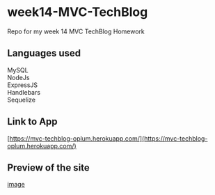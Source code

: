 # week14-MVC-TechBlog
Repo for my week 14 MVC TechBlog Homework
## Languages used
MySQL <br>
NodeJs <br>
ExpressJS <br>
Handlebars <br>
Sequelize <br>
## Link to App
[https://mvc-techblog-oplum.herokuapp.com/](https://mvc-techblog-oplum.herokuapp.com/)

## Preview of the site
[image](assets\MVCtechBlogPic.png)